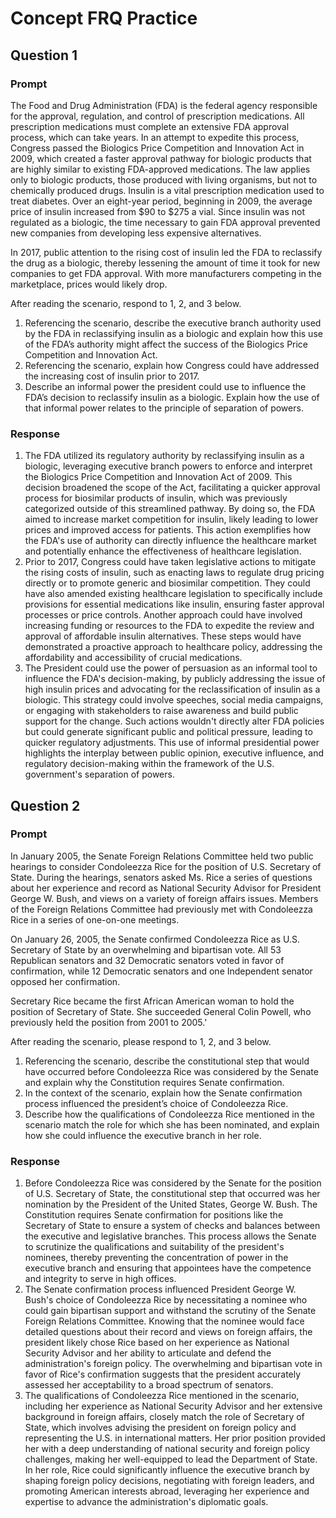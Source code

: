 # Concept FRQ Practice

## Question 1

### Prompt

The Food and Drug Administration (FDA) is the federal agency responsible for the approval, regulation, and control of prescription medications. All prescription medications must complete an extensive FDA approval process, which can take years. In an attempt to expedite this process, Congress passed the Biologics Price Competition and Innovation Act in 2009, which created a faster approval pathway for biologic products that are highly similar to existing FDA-approved medications. The law applies only to biologic products, those produced with living organisms, but not to chemically produced drugs. Insulin is a vital prescription medication used to treat diabetes. Over an eight-year period, beginning in 2009, the average price of insulin increased from $90 to $275 a vial. Since insulin was not regulated as a biologic, the time necessary to gain FDA approval prevented new companies from developing less expensive alternatives.

In 2017, public attention to the rising cost of insulin led the FDA to reclassify the drug as a biologic, thereby lessening the amount of time it took for new companies to get FDA approval. With more manufacturers competing in the marketplace, prices would likely drop.

After reading the scenario, respond to 1, 2, and 3 below.

1. Referencing the scenario, describe the executive branch authority used by the FDA in reclassifying insulin as a biologic and explain how this use of the FDA’s authority might affect the success of the Biologics Price Competition and Innovation Act.
2. Referencing the scenario, explain how Congress could have addressed the increasing cost of insulin prior to 2017.
3. Describe an informal power the president could use to influence the FDA’s decision to reclassify insulin as a biologic. Explain how the use of that informal power relates to the principle of separation of powers.

### Response

1. The FDA utilized its regulatory authority by reclassifying insulin as a biologic, leveraging executive branch powers to enforce and interpret the Biologics Price Competition and Innovation Act of 2009. This decision broadened the scope of the Act, facilitating a quicker approval process for biosimilar products of insulin, which was previously categorized outside of this streamlined pathway. By doing so, the FDA aimed to increase market competition for insulin, likely leading to lower prices and improved access for patients. This action exemplifies how the FDA's use of authority can directly influence the healthcare market and potentially enhance the effectiveness of healthcare legislation.
2. Prior to 2017, Congress could have taken legislative actions to mitigate the rising costs of insulin, such as enacting laws to regulate drug pricing directly or to promote generic and biosimilar competition. They could have also amended existing healthcare legislation to specifically include provisions for essential medications like insulin, ensuring faster approval processes or price controls. Another approach could have involved increasing funding or resources to the FDA to expedite the review and approval of affordable insulin alternatives. These steps would have demonstrated a proactive approach to healthcare policy, addressing the affordability and accessibility of crucial medications.
3. The President could use the power of persuasion as an informal tool to influence the FDA's decision-making, by publicly addressing the issue of high insulin prices and advocating for the reclassification of insulin as a biologic. This strategy could involve speeches, social media campaigns, or engaging with stakeholders to raise awareness and build public support for the change. Such actions wouldn't directly alter FDA policies but could generate significant public and political pressure, leading to quicker regulatory adjustments. This use of informal presidential power highlights the interplay between public opinion, executive influence, and regulatory decision-making within the framework of the U.S. government's separation of powers.

## Question 2

### Prompt

In January 2005, the Senate Foreign Relations Committee held two public hearings to consider Condoleezza Rice for the position of U.S. Secretary of State. During the hearings, senators asked Ms. Rice a series of questions about her experience and record as National Security Advisor for President George W. Bush, and views on a variety of foreign affairs issues. Members of the Foreign Relations Committee had previously met with Condoleezza Rice in a series of one-on-one meetings.

On January 26, 2005, the Senate confirmed Condoleezza Rice as U.S. Secretary of State by an overwhelming and bipartisan vote. All 53 Republican senators and 32 Democratic senators voted in favor of confirmation, while 12 Democratic senators and one Independent senator opposed her confirmation.

Secretary Rice became the first African American woman to hold the position of Secretary of State. She succeeded General Colin Powell, who previously held the position from 2001 to 2005.'

After reading the scenario, please respond to 1, 2, and 3 below.

1. Referencing the scenario, describe the constitutional step that would have occurred before Condoleezza Rice was considered by the Senate and explain why the Constitution requires Senate confirmation.
2. In the context of the scenario, explain how the Senate confirmation process influenced the president’s choice of Condoleezza Rice.
3. Describe how the qualifications of Condoleezza Rice mentioned in the scenario match the role for which she has been nominated, and explain how she could influence the executive branch in her role.

### Response

1. Before Condoleezza Rice was considered by the Senate for the position of U.S. Secretary of State, the constitutional step that occurred was her nomination by the President of the United States, George W. Bush. The Constitution requires Senate confirmation for positions like the Secretary of State to ensure a system of checks and balances between the executive and legislative branches. This process allows the Senate to scrutinize the qualifications and suitability of the president's nominees, thereby preventing the concentration of power in the executive branch and ensuring that appointees have the competence and integrity to serve in high offices.
2. The Senate confirmation process influenced President George W. Bush's choice of Condoleezza Rice by necessitating a nominee who could gain bipartisan support and withstand the scrutiny of the Senate Foreign Relations Committee. Knowing that the nominee would face detailed questions about their record and views on foreign affairs, the president likely chose Rice based on her experience as National Security Advisor and her ability to articulate and defend the administration's foreign policy. The overwhelming and bipartisan vote in favor of Rice's confirmation suggests that the president accurately assessed her acceptability to a broad spectrum of senators.
3. The qualifications of Condoleezza Rice mentioned in the scenario, including her experience as National Security Advisor and her extensive background in foreign affairs, closely match the role of Secretary of State, which involves advising the president on foreign policy and representing the U.S. in international matters. Her prior position provided her with a deep understanding of national security and foreign policy challenges, making her well-equipped to lead the Department of State. In her role, Rice could significantly influence the executive branch by shaping foreign policy decisions, negotiating with foreign leaders, and promoting American interests abroad, leveraging her experience and expertise to advance the administration's diplomatic goals.